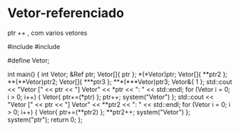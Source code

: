 # Vetor-referenciado
ptr ++  , com varios vetores


#include <iostream>
#include <iomanip>

#define Vetor;

int main()
{
	int Vetor;
	&Ref ptr;
	Vetor[]{ ptr };
	*(*Vetor)ptr;
	Vetor[]{ **ptr2 };
	**(**Vetor)ptr2;
	Vetor[]{ ***ptr3 };
	***(***Vetor)ptr3;
	Vetor&{ 1 };
	std::cout << "Vetor [" << ptr << "] Vetor" << *ptr << ": " << std::endl;
	for (Vetor i = 0; i > 0; i++)
	{
		Vetor{ ptr+=(*ptr) };
		ptr++;
		system("Vetor")
	};
	std::cout << "Vetor [" << ptr << "] Vetor" << **ptr2 << ": " << std::endl;
	for (Vetor i = 0; i > 0; i++)
	{
		Vetor{ ptr+=(**ptr2) };
		**ptr2++;
		system("Vetor")
	};
	system("ptr");
	return 0;
};
